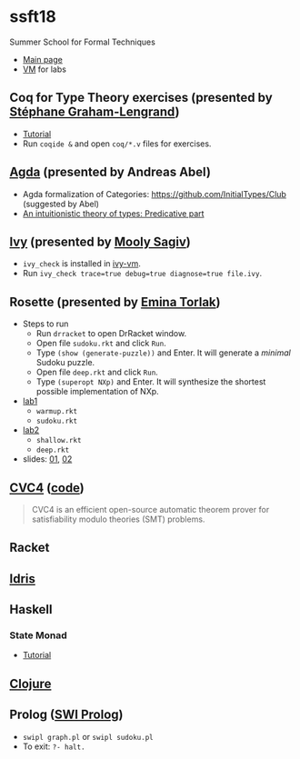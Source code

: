 # ssft18
Summer School for Formal Techniques
- [Main page](http://fm.csl.sri.com/SSFT18/)
- [VM](http://fm.csl.sri.com/SSFT18/ssft18-vm.ova) for labs

## Coq for Type Theory exercises (presented by [Stéphane Graham-Lengrand](http://www.lix.polytechnique.fr/~lengrand/))
- [Tutorial](http://www.lix.polytechnique.fr/~lengrand/SSFT2018/)
- Run `coqide &` and open `coq/*.v` files for exercises. 

## [Agda](http://www.cse.chalmers.se/~abela/ssft18/index.html) (presented by Andreas Abel)
- Agda formalization of Categories: https://github.com/InitialTypes/Club (suggested by Abel)
- [An intuitionistic theory of types: Predicative part](https://www.sciencedirect.com/science/article/pii/S0049237X08719451)

## [Ivy](http://microsoft.github.io/ivy/) (presented by [Mooly Sagiv](https://www.cs.tau.ac.il/~msagiv/))
- `ivy_check` is installed in [ivy-vm](http://www.cs.tau.ac.il/~odedp/ivy-sri18.ova).
- Run `ivy_check trace=true debug=true diagnose=true file.ivy`.

## Rosette (presented by [Emina Torlak](https://homes.cs.washington.edu/~emina/index.html))
- Steps to run
  - Run `drracket` to open DrRacket window.
  - Open file `sudoku.rkt` and click `Run`.
  - Type `(show (generate-puzzle))` and Enter. It will generate a *minimal* Sudoku puzzle.
  - Open file `deep.rkt` and click `Run`.
  - Type `(superopt NXp)` and Enter. It will synthesize the shortest possible implementation of NXp.
- [lab1](http://htmlpreview.github.io/?https://github.com/taxic/ssft18/blob/master/rosette/lab1.html)
  - `warmup.rkt`
  - `sudoku.rkt`
- [lab2](http://htmlpreview.github.io/?https://github.com/taxic/ssft18/blob/master/rosette/lab2.html)
  - `shallow.rkt`
  - `deep.rkt`
- slides: [01](rosette/ssft18L01.pdf), [02](rosette/ssft18L02.pdf)

## [CVC4](http://cvc4.cs.stanford.edu/web/) ([code](https://github.com/CVC4/CVC4))
> CVC4 is an efficient open-source automatic theorem prover for satisfiability modulo theories (SMT) problems.

## Racket

## [Idris](https://www.idris-lang.org/)

## Haskell
### State Monad
- [Tutorial](https://wiki.haskell.org/State_Monad)

## [Clojure](https://clojure.org/)

## Prolog ([SWI Prolog](http://www.swi-prolog.org/pldoc/man?section=quickstart))

- `swipl graph.pl` or `swipl sudoku.pl`
- To exit: `?- halt.`